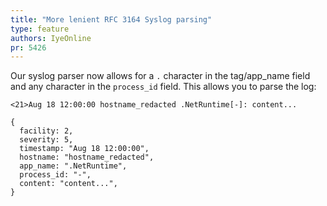 ```yaml
---
title: "More lenient RFC 3164 Syslog parsing"
type: feature
authors: IyeOnline
pr: 5426
---
```


Our syslog parser now allows for a `.` character in the tag/app_name
field and any character in the `process_id` field.
This allows you to parse the log:
```
<21>Aug 18 12:00:00 hostname_redacted .NetRuntime[-]: content...
```
```tql
{
  facility: 2,
  severity: 5,
  timestamp: "Aug 18 12:00:00",
  hostname: "hostname_redacted",
  app_name: ".NetRuntime",
  process_id: "-",
  content: "content...",
}
```
